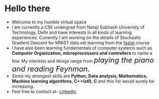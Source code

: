 # Hello there
- Welcome to my humble virtual space 
- I am currently a CSE undergrad from Netaji Subhash Univeristy of Technology, Delhi and have interests in all kinds of learning experiences. Currently I am working on the details of Stochastic Gradient Descent for MNIST data set learning from the <a href = "http://fast.ai"> fastai </a> course
- I have also been learning fundamentals of computer systems such as **Computer Organization, microprocessors and controllers** to name
a few. My interests and likings range from <font size = 5>*playing the piano and reading Feynman*.</font>
- Some my strongest skills are **Python, Data analysis, Mathematics, Machine learning algorithms, C++(stl), C** and this list would surely be increasing.
- Feel free to contact at- <a href = "https://www.linkedin.com/in/harshit-gupta-75b2171b3/"> Linkedin </a> 
